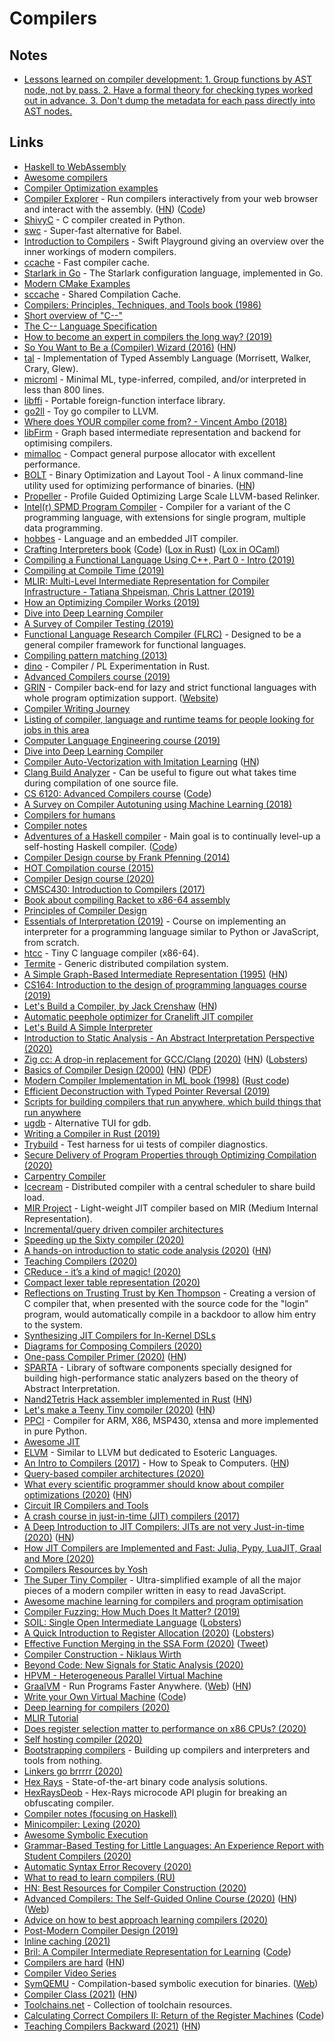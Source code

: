 # Compilers

## Notes

* [Lessons learned on compiler development: 1. Group functions by AST node, not by pass. 2. Have a formal theory for checking types worked out in advance. 3. Don't dump the metadata for each pass directly into AST nodes.](https://twitter.com/spakhm/status/1283672210050125824)

## Links

* [Haskell to WebAssembly](https://github.com/tweag/asterius)
* [Awesome compilers](https://github.com/aalhour/awesome-compilers)
* [Compiler Optimization examples](http://compileroptimizations.com)
* [Compiler Explorer](https://godbolt.org) - Run compilers interactively from your web browser and interact with the assembly. ([HN](https://news.ycombinator.com/item?id=24066570)) ([Code](https://github.com/compiler-explorer/infra))
* [ShivyC](https://github.com/ShivamSarodia/ShivyC) - C compiler created in Python.
* [swc](https://github.com/swc-project/swc) - Super-fast alternative for Babel.
* [Introduction to Compilers](https://github.com/ahoppen/introduction-to-compilers) - Swift Playground giving an overview over the inner workings of modern compilers.
* [ccache](https://github.com/ccache/ccache) - Fast compiler cache.
* [Starlark in Go](https://github.com/google/starlark-go) - The Starlark configuration language, implemented in Go.
* [Modern CMake Examples](https://github.com/pr0g/cmake-examples)
* [sccache](https://github.com/mozilla/sccache) - Shared Compilation Cache.
* [Compilers: Principles, Techniques, and Tools book (1986)](https://www.goodreads.com/book/show/703102.Compilers)
* [Short overview of "C--"](https://www.cs.tufts.edu/\~nr/c--/index.html)
* [The C-- Language Specification](https://www.cs.tufts.edu/\~nr/c--/extern/man2.pdf)
* [How to become an expert in compilers the long way? (2019)](https://forums.swift.org/t/how-to-become-an-expert-in-compilers-the-long-way/22175)
* [So You Want to Be a (Compiler) Wizard (2016)](https://belkadan.com/blog/2016/05/So-You-Want-To-Be-A-Compiler-Wizard/) ([HN](https://news.ycombinator.com/item?id=22848450))
* [tal](https://github.com/sweirich/tal) - Implementation of Typed Assembly Language (Morrisett, Walker, Crary, Glew).
* [microml](https://github.com/hellerve/microml) - Minimal ML, type-inferred, compiled, and/or interpreted in less than 800 lines.
* [libffi](https://github.com/libffi/libffi) - Portable foreign-function interface library.
* [go2ll](https://github.com/pwaller/go2ll) - Toy go compiler to LLVM.
* [Where does YOUR compiler come from? - Vincent Ambo (2018)](https://www.youtube.com/watch?v=b3r6GvCBbw4)
* [libFirm](https://github.com/libfirm/libfirm) - Graph based intermediate representation and backend for optimising compilers.
* [mimalloc](https://github.com/microsoft/mimalloc) - Compact general purpose allocator with excellent performance.
* [BOLT](https://github.com/facebookincubator/BOLT) - Binary Optimization and Layout Tool - A linux command-line utility used for optimizing performance of binaries. ([HN](https://news.ycombinator.com/item?id=22654229))
* [Propeller](https://github.com/google/llvm-propeller) - Profile Guided Optimizing Large Scale LLVM-based Relinker.
* [Intel(r) SPMD Program Compiler](https://github.com/ispc/ispc) - Compiler for a variant of the C programming language, with extensions for single program, multiple data programming.
* [hobbes](https://github.com/Morgan-Stanley/hobbes) - Language and an embedded JIT compiler.
* [Crafting Interpreters book](http://www.craftinginterpreters.com) ([Code](https://github.com/munificent/craftinginterpreters)) ([Lox in Rust](https://github.com/mariosangiorgio/rulox)) ([Lox in OCaml](https://github.com/ludwigpacifici/saumon))
* [Compiling a Functional Language Using C++, Part 0 - Intro (2019)](https://danilafe.com/blog/00\_compiler_intro/)
* [Compiling at Compile Time (2019)](https://blog.veitheller.de/Compiling_at_Compile_Time.html)
* [MLIR: Multi-Level Intermediate Representation for Compiler Infrastructure - Tatiana Shpeisman, Chris Lattner (2019)](https://www.youtube.com/watch?v=qzljG6DKgic)
* [How an Optimizing Compiler Works (2019)](http://www.lihaoyi.com/post/HowanOptimizingCompilerWorks.html)
* [Dive into Deep Learning Compiler](http://tvm.d2l.ai.s3-website-us-west-2.amazonaws.com)
* [A Survey of Compiler Testing (2019)](https://software-lab.org/publications/csur2019\_compiler_testing.pdf)
* [Functional Language Research Compiler (FLRC)](https://github.com/IntelLabs/flrc) - Designed to be a general compiler framework for functional languages.
* [Compiling pattern matching (2013)](http://l-lang.org/blog/Compiling-pattern-matching/)
* [dino](https://github.com/sunjay/dino) - Compiler / PL Experimentation in Rust.
* [Advanced Compilers course (2019)](https://www.cs.cornell.edu/courses/cs6120/2019fa/)
* [GRIN](https://github.com/grin-compiler/grin) - Compiler back-end for lazy and strict functional languages with whole program optimization support. ([Website](https://grin-compiler.github.io))
* [Compiler Writing Journey](https://github.com/DoctorWkt/acwj)
* [Listing of compiler, language and runtime teams for people looking for jobs in this area](https://github.com/mgaudet/CompilerJobs)
* [Computer Language Engineering course (2019)](https://github.com/6035/fa19)
* [Dive into Deep Learning Compiler](http://tvm.d2l.ai)
* [Compiler Auto-Vectorization with Imitation Learning](http://papers.nips.cc/paper/9604-compiler-auto-vectorization-with-imitation-learning.pdf) ([HN](https://news.ycombinator.com/item?id=21968118))
* [Clang Build Analyzer](https://github.com/aras-p/ClangBuildAnalyzer) - Can be useful to figure out what takes time during compilation of one source file.
* [CS 6120: Advanced Compilers course](https://www.cs.cornell.edu/courses/cs6120/2019fa/) ([Code](https://github.com/sampsyo/cs6120))
* [A Survey on Compiler Autotuning using Machine Learning (2018)](https://arxiv.org/abs/1801.04405)
* [Compilers for humans](https://compilersforhumans.com)
* [Compiler notes](http://www-cs-students.stanford.edu/\~blynn/compiler/)
* [Adventures of a Haskell compiler](https://crypto.stanford.edu/\~blynn/compiler/) - Main goal is to continually level-up a self-hosting Haskell compiler. ([Code](https://github.com/blynn/compiler))
* [Compiler Design course by Frank Pfenning (2014)](http://www.cs.cmu.edu/\~fp/courses/15411-f14/)
* [HOT Compilation course (2015)](https://www.cs.cmu.edu/\~crary/hotc-f15/)
* [Compiler Design course (2020)](https://courses.ccs.neu.edu/cs4410/)
* [CMSC430: Introduction to Compilers (2017)](https://www.cs.umd.edu/class/fall2017/cmsc430/)
* [Book about compiling Racket to x86-64 assembly](https://github.com/IUCompilerCourse/Essentials-of-Compilation)
* [Principles of Compiler Design](https://www.cs.swarthmore.edu/\~jpolitz/cs75/s16/)
* [Essentials of Interpretation (2019)](https://www.youtube.com/playlist?list=PLGNbPb3dQJ\_4WT_m3aI3T2LRf2R_FKM2k) - Course on implementing an interpreter for a programming language similar to Python or JavaScript, from scratch.
* [htcc](https://github.com/falgon/htcc) - Tiny C language compiler (x86-64).
* [Termite](https://github.com/hanwen/termite) - Generic distributed compilation system.
* [A Simple Graph-Based Intermediate Representation (1995)](http://paperhub.s3.amazonaws.com/24842c95fb1bc5d7c5da2ec735e106f0.pdf) ([HN](https://news.ycombinator.com/item?id=22223820))
* [CS164: Introduction to the design of programming languages course (2019)](http://www-inst.eecs.berkeley.edu/\~cs164/sp19/)
* [Let's Build a Compiler, by Jack Crenshaw](https://compilers.iecc.com/crenshaw/) ([HN](https://news.ycombinator.com/item?id=22346532))
* [Automatic peephole optimizer for Cranelift JIT compiler](https://github.com/jubitaneja/codegen)
* [Let's Build A Simple Interpreter](https://github.com/rspivak/lsbasi)
* [Introduction to Static Analysis - An Abstract Interpretation Perspective (2020)](https://mitpress.mit.edu/books/introduction-static-analysis)
* [Zig cc: A drop-in replacement for GCC/Clang (2020)](https://andrewkelley.me/post/zig-cc-powerful-drop-in-replacement-gcc-clang.html) ([HN](https://news.ycombinator.com/item?id=22679138)) ([Lobsters](https://lobste.rs/s/dw9qyv/zig_cc_powerful_drop_replacement_for_gcc))
* [Basics of Compiler Design (2000)](http://hjemmesider.diku.dk/\~torbenm/Basics/) ([HN](https://news.ycombinator.com/item?id=21778546)) ([PDF](http://hjemmesider.diku.dk/\~torbenm/Basics/basics_lulu2.pdf))
* [Modern Compiler Implementation in ML book (1998)](https://www.cs.princeton.edu/\~appel/modern/ml/) ([Rust code](https://github.com/antoyo/tiger-rs))
* [Efficient Deconstruction with Typed Pointer Reversal (2019)](https://hal.inria.fr/hal-02177326v2)
* [Scripts for building compilers that run anywhere, which build things that run anywhere](https://github.com/theopolis/build-anywhere)
* [ugdb](https://github.com/ftilde/ugdb) - Alternative TUI for gdb.
* [Writing a Compiler in Rust (2019)](https://thume.ca/2019/04/18/writing-a-compiler-in-rust/)
* [Trybuild](https://github.com/dtolnay/trybuild) - Test harness for ui tests of compiler diagnostics.
* [Secure Delivery of Program Properties through Optimizing Compilation (2020)](https://storage.googleapis.com/pub-tools-public-publication-data/pdf/c87ad8b4e32f3cf2d5ff7f4890ff620f560ab84b.pdf)
* [Carpentry Compiler](https://homes.cs.washington.edu/\~adriana/website/CarpentryCompiler.pdf)
* [Icecream](https://github.com/icecc/icecream) - Distributed compiler with a central scheduler to share build load.
* [MIR Project](https://github.com/vnmakarov/mir) - Light-weight JIT compiler based on MIR (Medium Internal Representation).
* [Incremental/query driven compiler architectures](https://github.com/pikelet-lang/pikelet/issues/103)
* [Speeding up the Sixty compiler (2020)](https://ollef.github.io/blog/posts/speeding-up-sixty.html)
* [A hands-on introduction to static code analysis (2020)](https://deepsource.io/blog/introduction-static-code-analysis/) ([HN](https://news.ycombinator.com/item?id=23071134))
* [Teaching Compilers (2020)](https://danghica.blogspot.com/2020/04/teaching-compilers.html)
* [CReduce - it’s a kind of magic! (2020)](https://linki.tools/2020/02/creduce-it-s-a-kind-of-magic.html)
* [Compact lexer table representation (2020)](https://def.lakaban.net/posts/2020-05-02-compact-lexer-table-representation/)
* [Reflections on Trusting Trust by Ken Thompson](https://www.win.tue.nl/\~aeb/linux/hh/thompson/trust.html) - Creating a version of C compiler that, when presented with the source code for the "login" program, would automatically compile in a backdoor to allow him entry to the system.
* [Synthesizing JIT Compilers for In-Kernel DSLs](https://www.cs.utexas.edu/\~isil/jitsynth.pdf)
* [Diagrams for Composing Compilers (2020)](https://johnwickerson.wordpress.com/2020/05/21/diagrams-for-composing-compilers/)
* [One-pass Compiler Primer (2020)](https://keleshev.com/one-pass-compiler-primer) ([HN](https://news.ycombinator.com/item?id=23270269))
* [SPARTA](https://github.com/facebookincubator/SPARTA) - Library of software components specially designed for building high-performance static analyzers based on the theory of Abstract Interpretation.
* [Nand2Tetris Hack assembler implemented in Rust](https://github.com/tamuhey/hack-assembler-rust) ([HN](https://news.ycombinator.com/item?id=23412434))
* [Let's make a Teeny Tiny compiler (2020)](http://web.eecs.utk.edu/\~azh/blog/teenytinycompiler1.html) ([HN](https://news.ycombinator.com/item?id=23441767))
* [PPCI](https://github.com/windelbouwman/ppci) - Compiler for ARM, X86, MSP430, xtensa and more implemented in pure Python.
* [Awesome JIT](https://github.com/wdv4758h/awesome-jit)
* [ELVM](https://github.com/shinh/elvm) - Similar to LLVM but dedicated to Esoteric Languages.
* [An Intro to Compilers (2017)](https://nicoleorchard.com/blog/compilers) - How to Speak to Computers. ([HN](https://news.ycombinator.com/item?id=23582280))
* [Query-based compiler architectures (2020)](https://ollef.github.io/blog/posts/query-based-compilers.html)
* [What every scientific programmer should know about compiler optimizations (2020)](https://dl.acm.org/doi/abs/10.1145/3392717.3392754) ([HN](https://news.ycombinator.com/item?id=23678765))
* [Circuit IR Compilers and Tools](https://github.com/circt/circt)
* [A crash course in just-in-time (JIT) compilers (2017)](https://hacks.mozilla.org/2017/02/a-crash-course-in-just-in-time-jit-compilers/)
* [A Deep Introduction to JIT Compilers: JITs are not very Just-in-time (2020)](https://carolchen.me/blog/jits-intro/) ([HN](https://news.ycombinator.com/item?id=23740655))
* [How JIT Compilers are Implemented and Fast: Julia, Pypy, LuaJIT, Graal and More (2020)](https://carolchen.me/blog/jits-impls/)
* [Compilers Resources by Yosh](https://github.com/yoshuawuyts/notes/blob/master/compilers/resources.md)
* [The Super Tiny Compiler](https://github.com/jamiebuilds/the-super-tiny-compiler) - Ultra-simplified example of all the major pieces of a modern compiler written in easy to read JavaScript.
* [Awesome machine learning for compilers and program optimisation](https://github.com/zwang4/awesome-machine-learning-in-compilers)
* [Compiler Fuzzing: How Much Does It Matter? (2019)](https://www.youtube.com/watch?v=5TX5R_aX3ec)
* [SOIL: Single Open Intermediate Language](http://soil-initiative.org) ([Lobsters](https://lobste.rs/s/2kdxph/soil_single_open_intermediate_language))
* [A Quick Introduction to Register Allocation (2020)](https://hassamuddin.com/blog/reg-alloc/) ([Lobsters](https://lobste.rs/s/3wfzfq/quick_introduction_register_allocation))
* [Effective Function Merging in the SSA Form (2020)](https://www.youtube.com/watch?v=tu4p1ftTBVw) ([Tweet](https://twitter.com/cbarrett/status/1288615955870949383))
* [Compiler Construction - Niklaus Wirth](https://people.inf.ethz.ch/wirth/CompilerConstruction/index.html)
* [Beyond Code: New Signals for Static Analysis (2020)](https://pldi20.sigplan.org/details/SOAP-2020-papers/5/Keynote-Beyond-Code-New-Signals-for-Static-Analysis-)
* [HPVM - Heterogeneous Parallel Virtual Machine](https://publish.illinois.edu/hpvm-project/)
* [GraalVM](https://github.com/oracle/graal) - Run Programs Faster Anywhere. ([Web](https://www.graalvm.org)) ([HN](https://news.ycombinator.com/item?id=24103233))
* [Write your Own Virtual Machine](https://justinmeiners.github.io/lc3-vm/) ([Code](https://github.com/justinmeiners/lc3-vm))
* [Deep learning for compilers (2020)](https://era.ed.ac.uk/handle/1842/36866)
* [MLIR Tutorial](https://mlir.llvm.org/docs/Tutorials/Toy/Ch-1/)
* [Does register selection matter to performance on x86 CPUs? (2020)](https://fiigii.com/2020/02/16/Does-register-selection-matter-to-performance-on-x86-CPUs/)
* [Self hosting compiler (2020)](https://www.reddit.com/r/Compilers/comments/ipsdj0/self_hosting_compiler/)
* [Bootstrapping compilers](https://bootstrapping.miraheze.org/wiki/Main_Page) - Building up compilers and interpreters and tools from nothing.
* [Linkers go brrrrr (2020)](https://vinayak.io/2020/09/28/day-34-linkers-go-brrrrr/)
* [Hex Rays](https://www.hex-rays.com) - State-of-the-art binary code analysis solutions.
* [HexRaysDeob](https://github.com/RolfRolles/HexRaysDeob) - Hex-Rays microcode API plugin for breaking an obfuscating compiler.
* [Compiler notes (focusing on Haskell)](https://crypto.stanford.edu/\~blynn/compiler/)
* [Minicompiler: Lexing (2020)](https://christine.website/blog/minicompiler-lexing-2020-10-29)
* [Awesome Symbolic Execution](https://github.com/ksluckow/awesome-symbolic-execution)
* [Grammar-Based Testing for Little Languages: An Experience Report with Student Compilers (2020)](https://www.youtube.com/watch?v=wv6ftJNq92Q)
* [Automatic Syntax Error Recovery (2020)](https://tratt.net/laurie/blog/entries/automatic_syntax_error_recovery.html)
* [What to read to learn compilers (RU)](https://github.com/true-grue/Compiler-Development)
* [HN: Best Resources for Compiler Construction (2020)](https://news.ycombinator.com/item?id=25275675)
* [Advanced Compilers: The Self-Guided Online Course (2020)](https://www.cs.cornell.edu/courses/cs6120/2020fa/self-guided/) ([HN](https://news.ycombinator.com/item?id=25386756)) ([Web](https://www.cs.cornell.edu/courses/cs6120/2020fa/))
* [Advice on how to best approach learning compilers (2020)](https://www.reddit.com/r/Compilers/comments/kcpy3b/favorite_textbooks_for_students_taking_their/gfsk6kz/?context=3)
* [Post-Modern Compiler Design (2019)](https://www.cs.purdue.edu/homes/rompf/pmca/vol1/index.html)
* [Inline caching (2021)](https://bernsteinbear.com/blog/inline-caching/)
* [Bril: A Compiler Intermediate Representation for Learning](https://capra.cs.cornell.edu/bril/) ([Code](https://github.com/sampsyo/bril))
* [Compilers are hard](https://blog.shipreq.com/post/compilers_are_hard) ([HN](https://news.ycombinator.com/item?id=25831911))
* [Compiler Video Series](https://github.com/bisqwit/compiler_series)
* [SymQEMU](https://github.com/eurecom-s3/symqemu) - Compilation-based symbolic execution for binaries. ([Web](http://www.s3.eurecom.fr/tools/symbolic_execution/symqemu.html))
* [Compiler Class (2021)](https://norswap.com/compilers/) ([HN](https://news.ycombinator.com/item?id=26075930))
* [Toolchains.net](https://www.toolchains.net) - Collection of toolchain resources.
* [Calculating Correct Compilers II: Return of the Register Machines](https://pure.itu.dk/portal/files/85295380/bahr20jfp_paper.pdf) ([Code](https://github.com/pa-ba/reg-machine))
* [Teaching Compilers Backward (2021)](https://blog.sigplan.org/2021/02/23/teaching-compilers-backward/) ([HN](https://news.ycombinator.com/item?id=26237368))
